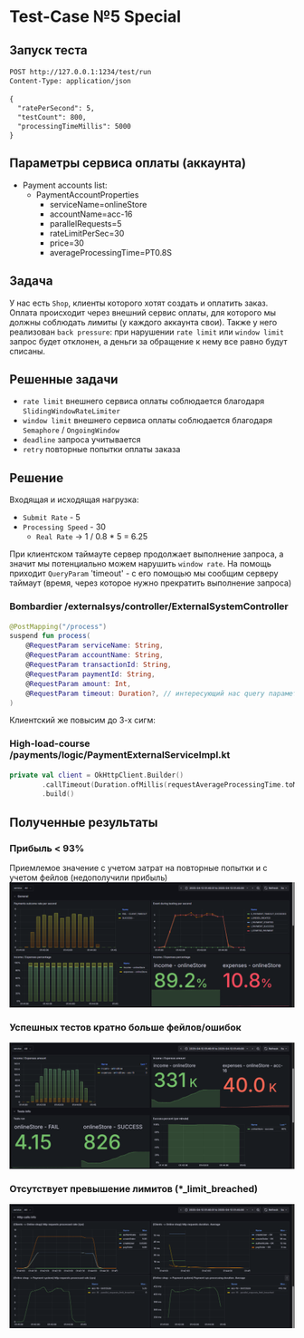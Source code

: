 # Test-Case №5 Special

## Запуск теста
```http request
POST http://127.0.0.1:1234/test/run
Content-Type: application/json

{
  "ratePerSecond": 5,
  "testCount": 800,
  "processingTimeMillis": 5000
}
```

## Параметры сервиса оплаты (аккаунта)

* Payment accounts list:
    + PaymentAccountProperties
        - serviceName=onlineStore
        - accountName=acc-16
        - parallelRequests=5
        - rateLimitPerSec=30
        - price=30
        - averageProcessingTime=PT0.8S

## Задача

У нас есть `Shop`, клиенты которого хотят создать и оплатить заказ. Оплата происходит через внешний сервис оплаты,
для которого мы должны соблюдать лимиты (у каждого аккаунта свои). Также у него реализован `back pressure`:
при нарушении `rate limit` или `window limit` запрос будет отклонен, а деньги за обращение к нему все равно будут списаны.

## Решенные задачи

* `rate limit` внешнего сервиса оплаты соблюдается благодаря `SlidingWindowRateLimiter`
* `window limit` внешнего сервиса оплаты соблюдается благодаря `Semaphore` / `OngoingWindow`
* `deadline` запроса учитывается
* `retry` повторные попытки оплаты заказа

## Решение

Входящая и исходящая нагрузка:
* `Submit Rate` - 5
* `Processing Speed` - 30
    + `Real Rate` -> 1 / 0.8 * 5 = 6.25

При клиентском таймауте сервер продолжает выполнение запроса, а значит мы потенциально можем нарушить `window rate`. На помощь приходит `QueryParam` 'timeout' - с его помощью
мы сообщим серверу таймаут (время, через которое нужно прекратить выполнение запроса)

### Bombardier /externalsys/controller/ExternalSystemController
```kotlin
@PostMapping("/process")
suspend fun process(
    @RequestParam serviceName: String,
    @RequestParam accountName: String,
    @RequestParam transactionId: String,
    @RequestParam paymentId: String,
    @RequestParam amount: Int,
    @RequestParam timeout: Duration?, // интересующий нас query параметр
)
```

Клиентский же повысим до 3-х сигм:

### High-load-course /payments/logic/PaymentExternalServiceImpl.kt

```kotlin
private val client = OkHttpClient.Builder()
        .callTimeout(Duration.ofMillis(requestAverageProcessingTime.toMillis() * 3))
        .build()
```

## Полученные результаты

### Прибыль < 93%
Приемлемое значение с учетом затрат на повторные попытки и с учетом фейлов (недополучили прибыль)
![](/doc/images/metrics_1.png)
### Успешных тестов кратно больше фейлов/ошибок
![](/doc/images/metrics_2.png)
### Отсутствует превышение лимитов (*_limit_breached)
![](/doc/images/metrics_3.png)
